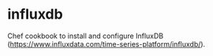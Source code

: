 # influxdb

Chef cookbook to install and configure InfluxDB (https://www.influxdata.com/time-series-platform/influxdb/).
